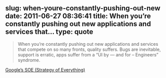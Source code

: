 slug: when-youre-constantly-pushing-out-new
date: 2011-06-27 08:36:41
title: When you’re constantly pushing out new applications and services that...
type: quote
---

> When you’re constantly pushing out new applications and services that compete on so many fronts, quality suffers. Bugs are inevitable, support is erratic, apps suffer from a “UI by — and for – Engineers” syndrome.

[Google’s SOE (Strategy of Everything)](http://www.mondaynote.com/2011/06/26/google%e2%80%99s-soe-strategy-of-everything/?utm_source=feedburner&utm_medium=feed&utm_campaign=Feed%3A+monday-note+%28Monday+Note%29)
